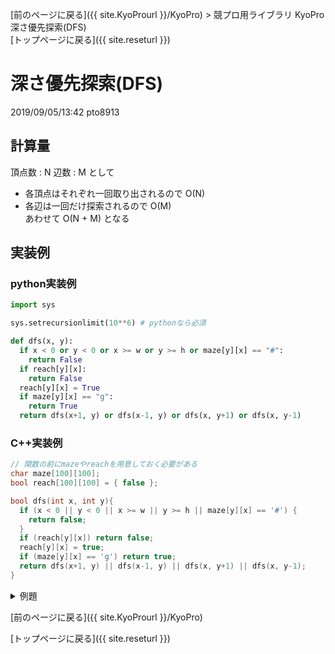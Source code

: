 [前のページに戻る]({{ site.KyoProurl }}/KyoPro) > 競プロ用ライブラリ KyoPro 深さ優先探索(DFS)<br>
[トップページに戻る]({{ site.reseturl }})<br>

# 深さ優先探索(DFS)
2019/09/05/13:42 pto8913 <br>

## 計算量
頂点数 : N 辺数 : M として<br>
* 各頂点はそれぞれ一回取り出されるので O(N)
* 各辺は一回だけ探索されるので O(M) <br>
あわせて O(N + M) となる

## 実装例

### python実装例

```python
import sys

sys.setrecursionlimit(10**6) # pythonなら必須

def dfs(x, y):
  if x < 0 or y < 0 or x >= w or y >= h or maze[y][x] == "#":
    return False
  if reach[y][x]:
    return False
  reach[y][x] = True
  if maze[y][x] == "g":
    return True
  return dfs(x+1, y) or dfs(x-1, y) or dfs(x, y+1) or dfs(x, y-1)
```

### C++実装例

```cpp
// 関数の前にmazeやreachを用意しておく必要がある
char maze[100][100];
bool reach[100][100] = { false };

bool dfs(int x, int y){
  if (x < 0 || y < 0 || x >= w || y >= h || maze[y][x] == '#') {
    return false;
  }
  if (reach[y][x]) return false;
  reach[y][x] = true;
  if (maze[y][x] == 'g') return true;
  return dfs(x+1, y) || dfs(x-1, y) || dfs(x, y+1) || dfs(x, y-1);
}
```

<details>
<summary> 例題 </summary>

* [ATC001 A-DFS](https://atcoder.jp/contests/atc001/tasks/dfs_a)
* [ARC031 B-埋め立て](https://atcoder.jp/contests/arc031/tasks/arc031_2)
* [ARC037 B-バウムテスト](https://atcoder.jp/contests/arc037/tasks/arc037_b)
* [AOJ1160 島はいくつある？](http://judge.u-aizu.ac.jp/onlinejudge/description.jsp?id=1160&lang=jp)
* [POJ2386 Lake Counting](http://judge.u-aizu.ac.jp/onlinejudge/description.jsp?id=1160&lang=jp)

</details>

[前のページに戻る]({{ site.KyoProurl }}/KyoPro)<br>

[トップページに戻る]({{ site.reseturl }})<br>